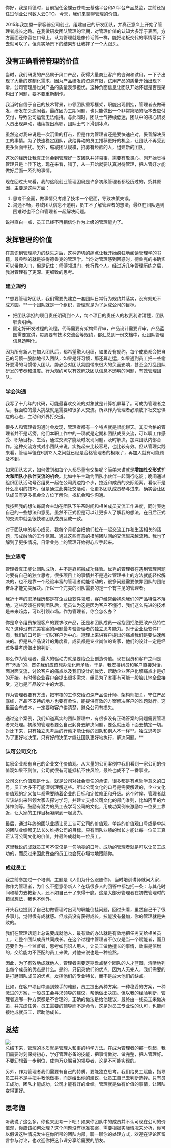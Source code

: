 你好，我是肖德时，目前担任金蝶云苍穹云基础平台和AI平台产品总监，之前还担任过创业公司数人云CTO。今天，我们来聊聊管理的价值。

2015年我加盟一家容器公司创业，组建自己的研发团队，并真正意义上开始了管理者成长之路。在我做研发团队管理的早期，对管理价值的认知大多浮于表面，方方面面还停留在口号上，认为管理就是像传话筒一样，能把老板交代的事情落实下去就可以了，但真实场景下的结果却让我摔了一个大跟头。

## 没有正确看待管理的价值

当时，我们研发的产品属于风口产品，获得大量商业客户的咨询和试用，一下子出现了大量的定制化需求，因为产品研发的资源有限，试用产品的质量开始出现下滑，公司管理层也对产品的质量表示担忧。这种负面信息让团队开始怀疑是否是架构出了问题，要不要重新制作。

我当时自信于自己的技术背景，带领团队重写框架，职能出现倒挂，管理者去做研发，研发在旁边闲着。最终因为工期问题，也只能做出一个非常简陋的版本去应付交付，导致公司运营无法维持。与此同时，团队士气持续低迷，团队中的核心研发人员出现异动，陆续提出离职，团队士气下滑到冰点。

虽然这对我来说是一次沉重的打击，但是作为管理者还是要快速应对，妥善解决员工的事情。为了快速稳定团队，我给异动的员工推荐更好的机会，让团队不再受到更多负面干扰。另外，缩减团队规模，招募有经验的人，组建新的团队。

这次的经历让我真正体会到管理好一支团队并非易事，需要有敬畏心。刚开始觉得管理只是上传下达，现在来看，错了，从一开始就要认真对待管理，把人管好才能做好后面一系列的事情。

现在回过头来看，我的这段创业管理困局是许多初级管理者都经历过的，究其原因，主要是这两方面：

1. 思考不全面，做事情只考虑了技术一个层面，导致决策失误。
2. 沟通不畅，导致团队信息不透明，员工不了解管理者的想法，最终在团队遇到困难时也不会和管理者一起解决问题。

说得直白一点，员工已经不再相信你作为上级的管理能力了。

## 发挥管理的价值

在意识到管理能力的缺失之后，这种迫切的痛点让我开始疯狂地阅读管理学的书籍，最典型的就是彼得德鲁克的管理学。当你对管理感到困惑时，德鲁克的书确实可以带你入门，但是记住：师傅领进门，修行靠个人。经过近几年管理历练之后，我对管理有了更深、更细致的思考。

### 建立规约

**想要管理好团队，我们需要先建立一套团队日常行为规约并落实，没有规矩不成方圆。**一个团队就是一个组织，管理就是为了达成公司的目标。

- 把团队承担的项目责任明确到个人，每个项目的责任人的权责利讲清楚，团队职责明确。
- 固定好研发过程的流程，代码需要有架构师评审，产品设计需要评审，产品蓝图需要宣讲，每周要有技术交流会等规约，都汇总到一份文档中，让团队管理信息透明化。

因为所有新人在加入团队后，都希望融入组织，如果没有规约，每个成员都会把自己的习惯一股脑地带入团队，如果是好习惯，那还算走运，如果遇到员工把一些偷奸耍滑的习惯带入团队，势必会对团队氛围带来很大的负面影响，甚至会打乱团队研发的节奏和进度。行为规约可以有效解决团队信息不透明的问题，有效管理团队。

### 学会沟通

我写了十几年的代码，可能最喜欢交流的对象就是计算机屏幕了。可成为管理者之后，我面临的最大挑战就是需要和很多人交流。所以作为管理者必须放下社交恐惧症的心态，主动和外界打交道。

很多人和管理者沟通时会发现，管理者都有一个特点就是很能聊天。其实合格的管理者并不是话痨。他们本职工作中的一项就是定期和团队成员交流，可以聊工作感受、职场目标、生活，通过交流才能及时发现问题，及时解决，加深团队内部合作。这种交流方式对小团队来说，实施起来比较容易，也比较有效。但从管理实践来看，管理半径在6到12人之间就已经是合格管理者的极限了，再加人就有可能顾及不到。

如果团队太大，如何做到和每个人都尽量有交集呢？简单来讲就是**增加社交形式扩大和团队小伙伴交流的机会**。比如中午主动约团队小伙伴一起同行吃饭；晚间通过组织团队活动号召组员一起在公司周边跑个步，拉近和成员的交际距离。看似不是什么高明的技巧，但是通过此类社交活动，让更多团队成员参与进来，确实会让团队成员有更多机会全方位了解你，找机会和你沟通。

我按照我的想法每周会主动在团队下午茶时间和相关成员交流工作进度，同时表达自己的一些想法和意见，虽然不正式但是可以让更多人了解我的想法，在日后正式的交流中就会很快和团队成员达成一致。

对于团队中的核心成员，我每个月都会把他们拉在一起交流工作和生活相关的话题，形成融洽的工作氛围。通过这些有意的措施团队间的交流越来越流畅。我也了解到了更多情况，日常业务上的管理开始得心应手起来。

### 独立思考

管理者真正能让团队成功，并不是靠照搬成功经验。优秀的管理者在遇到管理问题时要有自己的独立思考。很多项目上的事情并不是通过管理书上的方法就能轻松解决的，也不是靠一个经验丰富的管理者就能带动的，很多问题需要依靠团队的团结奋斗才能完美解决。所以一个完美的团队需要的是一个有主见的管理者。

我近十年的职场经历都是在企业级软件领域，客户经常会抱怨我们的产品特性不落地。这些反馈在传到团队后，组员认为这是因为客户不懂行，我们这么先进的技术是未来趋势，可以引领市场。作为管理者，你会怎么办？

你是命令组员按照客户的要求改产品，还是和团队成员一起抱团拒绝更改产品特性呢？这种没有完美答案的问题最考验管理者的独立思考能力。对于企业级软件厂商，我们的口号是一切以客户为中心。道理上来讲客户提出的痛点我们是要快速解决的。但是从产品设计的角度看，成员都是专业岗位的专家，他们的设计一定是经过多番考虑做出的判断。

那么作为管理者，最大的驱动力就是要给企业创造价值。现在组员和客户之间是有“矛盾”的，首先我们应该想办法化解矛盾。于是，我安排组员和客户直接对话，面对面交流，讨论客户的痛点以及我们设计的优势，帮助企业客户化解痛点才是好的开始。有时候企业客户会提出很多需求，组员为了省事有可能一股脑儿地全盘接受，这也是产品设计中的大忌。

作为管理者要有方法，把审核的工作交给资深产品设计师、架构师把关。守住产品底线，产品不支持的地方也要有柔性，能提供有效的方案解决客户的难题就行。这里面会有成本，一定要和客户讲清楚，避免公司有损失。

通过这个案例，我们知道真实的团队管理中，有很多没有正确答案的问题需要管理者来处理。初级的管理者要么自己躬身去解决问题，要么就压着下面去搞定一切。对比下来，只有独立思考后的行动才能让你的团队和别人不一样**。独立思考是为了更好地决策，只有好的决策才能让团队更好地执行，解决问题。**

### 认可公司文化

每家企业都有自己的企业文化价值观。从大量的公司案例中我们看到一家公司的价值观如果不到位，公司就很有可能抵抗不住风险，最终也成不了一番事业。

公司文化价值观是什么，就是公司对社会责任的承诺，很多都是有点哲学意义的口号，员工大多不可能深刻理解这些。所以公司文化的口号是需要解读的，企业文化价值观的定义每年都需要随着企业的目标和定位修正和升级。这个时候，管理者就应该站出来带领大家去探讨学习，并建立支撑公司文化的部门准则，比如阿里的六脉神剑等。鼓励有潜力的员工去学习公司的文化，用成功案例来激励每一位员工靠近，让大家的工作目标凝聚到一起发力。

最后，通过年终的团队业绩让员工认可公司的价值观。单纯的价值观口号或是单纯的团队业绩都无法长久维持公司的目标。只有团队业绩的增长才能让每一位员工真正认可公司文化的价值，并最终成就每一位员工。

这里我说的成就员工可不仅仅是一句响亮的口号。成功的管理者就是可以让员工成功的，而反过来因此受益的员工也会死心塌地地跟随你。

### 成就员工

我之前参加过一个培训，主题是《人们为什么跟随你》，当时培训讲师就问大家，你作为管理者，为什么不愿意带新人？在场很多人的回答中都包括一条：与其花时间和精力去教新人，还不如自己干了来得干脆。这是大部分管理者在初做管理时的错误想法，我也不例外。

开头我也提到了自己初做管理时出现的职能倒挂问题，回过头看，虽然自己干了很多事儿，觉得很有成就感。但成员没有获得成长，技能没有叠加，你的管理就是失败的。

我们在管理话题上总说要成就他人，最有效的办法就是有效地把任务交给相关员工，让整个团队成员共同成长。在这个过程中管理者不仅仅是当一个赋能者，而且还要作为一个监督者，思考如何识人用人，让员工做他擅长的事情，效率是倍增的，交给能力不匹配的员工来做，对他来说也是一种煎熬。

因此，为了有效地成就他人，管理者需要定期盘点整个团队的人才蓝图，清晰地列出每个成员的优点是什么。是的，只记录他们的优点。因为人无完人，我们需要的是打磨团队成员的优点，发挥他们的专业特长，而不是放大他们的缺点。

比如，在客户项目中遇到棘手的难题，员工提出两种方案，一种稳妥的方案，一种激进的方案，一般员工会寻求领导的建议，帮他做出决策。但以我的经验判断，管理者选哪一种方案都是不合理的。正确的做法是给他建议，最终由一线员工来做决策，并完成任务。员工需要的辅导而不是命令，这是对员工专业性的认可，也能间接地成就员工，帮助他成长。

## **总结**

![](https://static001.geekbang.org/resource/image/67/47/67bc5ca2739e408d4419ec68f4325447.png?wh=1852x1070)  
总结下来，管理的本质就是管理人和事的科学方法。在成为管理者的那一刻起，我们需要时刻保持初心，学好管理必备的技能，把事情做对、做完整，把人管理好。不要幻想着一步到位，成为万众瞩目的领导者，这是不可能实现的。

另外，作为管理者我们需要有自己的特质，要能独立思考。我们给员工赋能，指导员工并不是手把手教他做事，而是给出你的建议，让员工自己去判断选择。只有员工成功，团队才能成功，公司才能有好的业绩。管理就是做有价值的事情，让团队变得更好。

## 思考题

听我说了这么多，你也来思考一下吧！如果你团队中的成员并不认可现在公司的价值观，你应该如何处理？这个问题没有标准答案，需要根据实际情况来分析，你可以假设这种情况发生在你所带的团队内部，聊一聊你的处理方式，欢迎在评论区留言参与讨论，也欢迎你把这节课分享给需要的朋友。
